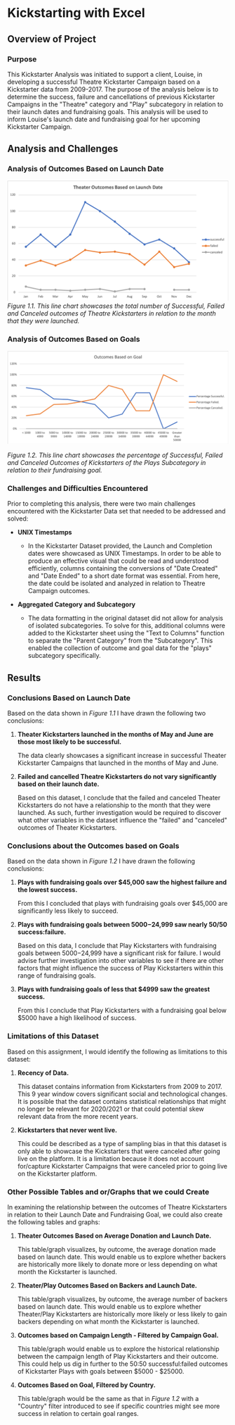 # Kickstarting with Excel

## Overview of Project

### Purpose

This Kickstarter Analysis was initiated to support a client, Louise, in developing a successful Theatre Kickstarter Campaign based on a Kickstarter data from 2009-2017. The purpose of the analysis below is to determine the success, failure and cancellations of previous Kickstarter Campaigns in the "Theatre" category and "Play" subcategory in relation to their launch dates and fundraising goals. This analysis will be used to inform Louise's launch date and fundraising goal for her upcoming Kickstarter Campaign. 

## Analysis and Challenges

### Analysis of Outcomes Based on Launch Date

![](https://github.com/hollyouellette/kickstarter-analysis/blob/main/Resources/Theater_Outcomes_vs_Launch.png?raw=true)
_Figure 1.1. This line chart showcases the total number of Successful, Failed and Canceled outcomes of Theatre Kickstarters in relation to the month that they were launched._

### Analysis of Outcomes Based on Goals

![](https://github.com/hollyouellette/kickstarter-analysis/blob/main/Resources/Outcomes_vs_Goals.png?raw=true)

_Figure 1.2. This line chart showcases the percentage of Successful, Failed and Canceled Outcomes of Kickstarters of the Plays Subcategory in relation to their fundraising goal._

### Challenges and Difficulties Encountered

Prior to completing this analysis, there were two main challenges encountered with the Kickstarter Data set that needed to be addressed and solved:

* **UNIX Timestamps**

  * In the Kickstarter Dataset provided, the Launch and Completion dates were showcased as UNIX Timestamps. In order to be able to produce an effective visual that could be read and understood efficiently, columns containing the conversions of "Date Created" and "Date Ended" to a short date format was essential. From here, the date could be isolated and analyzed in relation to Theatre Campaign outcomes.

* **Aggregated Category and Subcategory**

  * The data formatting in the original dataset did not allow for analysis of isolated subcategories. To solve for this, additional columns were added to the Kickstarter sheet using the "Text to Columns" function to separate the "Parent Category" from the "Subcategory". This enabled the collection of outcome and goal data for the "plays" subcategory specifically. 

## Results

### Conclusions Based on Launch Date

Based on the data shown in _Figure 1.1_ I have drawn the following two conclusions:

  1. **Theater Kickstarters launched in the months of May and June are those most likely to be successful.** 
  
        The data clearly showcases a significant increase in successful Theater Kickstarter Campaigns that launched in the months of May and June. 
  
  2. **Failed and cancelled Theatre Kickstarters do not vary significantly based on their launch date.** 
  
       Based on this dataset, I conclude that the failed and canceled Theater Kickstarters do not have a relationship to the month that they were launched. As such, further investigation would be required to discover what other variables in the dataset influence the "failed" and "canceled" outcomes of Theater Kickstarters. 

### Conclusions about the Outcomes based on Goals

Based on the data shown in _Figure 1.2_ I have drawn the following conclusions:

 1. **Plays with fundraising goals over $45,000 saw the highest failure and the lowest success.** 
 
      From this I concluded that plays with fundraising goals over $45,000 are significantly less likely to succeed.  
 
 2. **Plays with fundraising goals between $5000-$24,999 saw nearly 50/50 success:failure.** 
 
      Based on this data, I conclude that Play Kickstarters with fundraising goals between $5000-$24,999 have a significant risk for failure. I would advise further investigation into other variables to see if there are other factors that might influence the success of Play Kickstarters within this range of fundraising goals. 
 
 3. **Plays with fundraising goals of less that $4999 saw the greatest success.** 
 
      From this I conclude that Play Kickstarters with a fundraising goal below $5000 have a high likelihood of success.

### Limitations of this Dataset

Based on this assignment, I would identify the following as limitations to this dataset:

 1. **Recency of Data.**
   
      This dataset contains information from Kickstarters from 2009 to 2017. This 9 year window covers significant social and technological changes. It is possible that the dataset contains statistical relationships that might no longer be relevant for 2020/2021 or that could potential skew relevant data from the more recent years.
   
 2. **Kickstarters that never went live.**
  
      This could be described as a type of sampling bias in that this dataset is only able to showcase the Kickstarters that were canceled after going live on the platform. It is a limitation because it does not account for/capture Kickstarter Campaigns that were canceled prior to going live on the Kickstarter platform.

### Other Possible Tables and or/Graphs that we could Create

In examining the relationship between the outcomes of Theatre Kickstarters in relation to their Launch Date and Fundraising Goal, we could also create the following tables and graphs:

1. **Theater Outcomes Based on Average Donation and Launch Date.**
 
     This table/graph visualizes, by outcome, the average donation made based on launch date. This would enable us to explore whether backers are historically more likely to donate more or less depending on what month the Kickstarter is launched.
 
2. **Theater/Play Outcomes Based on Backers and Launch Date.** 
 
     This table/graph visualizes, by outcome, the average number of backers based on launch date. This would enable us to explore whether Theater/Play Kickstarters are historically more likely or less likely to gain backers depending on what month the Kickstarter is launched.
 
3. **Outcomes based on Campaign Length - Filtered by Campaign Goal.**
 
     This table/graph would enable us to explore the historical relationship between the campaign length of Play Kickstarters and their outcome. This could help us dig in further to the 50:50 successful:failed outcomes of Kickstarter Plays with goals between $5000 - $25000. 
 
4. **Outcomes Based on Goal, Filtered by Country.**
 
     This table/graph would be the same as that in _Figure 1.2_ with a "Country" filter introduced to see if specific countries might see more success in relation to certain goal ranges.

